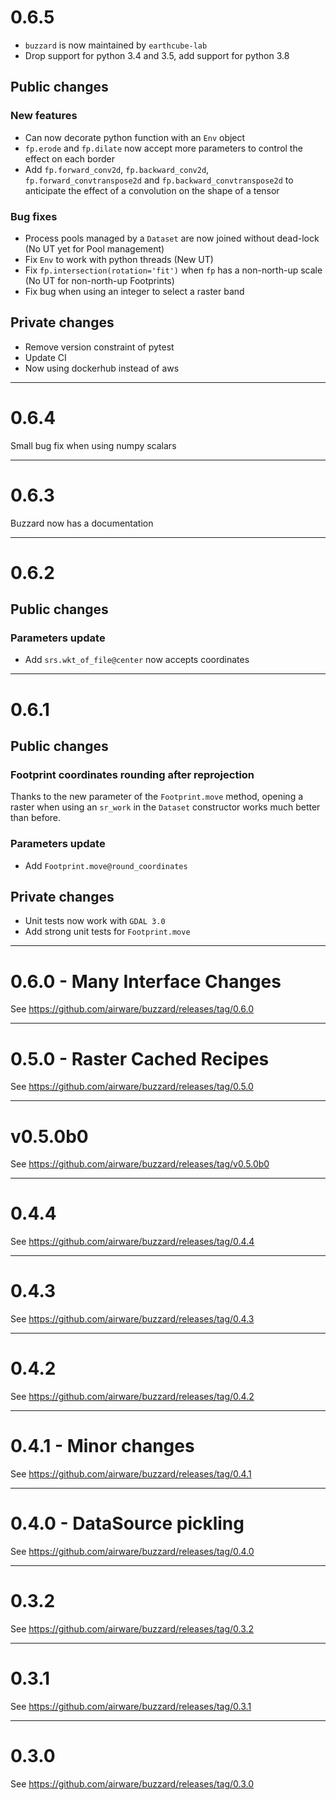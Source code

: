 # 0.6.5
- `buzzard` is now maintained by `earthcube-lab`
- Drop support for python 3.4 and 3.5, add support for python 3.8

## Public changes
### New features
- Can now decorate python function with an `Env` object
- `fp.erode` and `fp.dilate` now accept more parameters to control the effect on each border
- Add `fp.forward_conv2d`, `fp.backward_conv2d`, `fp.forward_convtranspose2d` and `fp.backward_convtranspose2d` to anticipate the effect of a convolution on the shape of a tensor

### Bug fixes
- Process pools managed by a `Dataset` are now joined without dead-lock (No UT yet for Pool management)
- Fix `Env` to work with python threads (New UT)
- Fix `fp.intersection(rotation='fit')` when `fp` has a non-north-up scale (No UT for non-north-up Footprints)
- Fix bug when using an integer to select a raster band

## Private changes
- Remove version constraint of pytest
- Update CI
- Now using dockerhub instead of aws

---

# 0.6.4
Small bug fix when using numpy scalars

---

# 0.6.3
Buzzard now has a documentation

---


# 0.6.2
## Public changes
### Parameters update
- Add `srs.wkt_of_file@center` now accepts coordinates

---

# 0.6.1
## Public changes
### Footprint coordinates rounding after reprojection
Thanks to the new parameter of the `Footprint.move` method, opening a raster when using an `sr_work` in the `Dataset` constructor works much better than before.

### Parameters update
- Add `Footprint.move@round_coordinates`
## Private changes
- Unit tests now work with `GDAL 3.0`
- Add strong unit tests for `Footprint.move`

---

# 0.6.0 - Many Interface Changes
See https://github.com/airware/buzzard/releases/tag/0.6.0

---

# 0.5.0 - Raster Cached Recipes
See https://github.com/airware/buzzard/releases/tag/0.5.0

---

# v0.5.0b0
See https://github.com/airware/buzzard/releases/tag/v0.5.0b0

---

# 0.4.4
See https://github.com/airware/buzzard/releases/tag/0.4.4

---

# 0.4.3
See https://github.com/airware/buzzard/releases/tag/0.4.3

---

# 0.4.2
See https://github.com/airware/buzzard/releases/tag/0.4.2

---

# 0.4.1 - Minor changes
See https://github.com/airware/buzzard/releases/tag/0.4.1

---

# 0.4.0 - DataSource pickling
See https://github.com/airware/buzzard/releases/tag/0.4.0

---

# 0.3.2
See https://github.com/airware/buzzard/releases/tag/0.3.2

---

# 0.3.1
See https://github.com/airware/buzzard/releases/tag/0.3.1

---

# 0.3.0
See https://github.com/airware/buzzard/releases/tag/0.3.0
